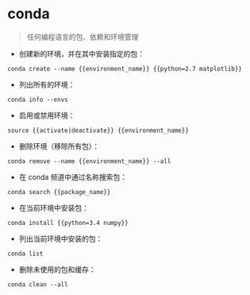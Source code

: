 # conda

> 任何编程语言的包、依赖和环境管理

- 创建新的环境，并在其中安装指定的包：

`conda create --name {{environment_name}} {{python=2.7 matplotlib}}`

- 列出所有的环境：

`conda info --envs`

- 启用或禁用环境：

`source {{activate|deactivate}} {{environment_name}}`

- 删除环境（移除所有包）：

`conda remove --name {{environment_name}} --all`

- 在 conda 频道中通过名称搜索包：

`conda search {{package_name}}`

- 在当前环境中安装包：

`conda install {{python=3.4 numpy}}`

- 列出当前环境中安装的包：

`conda list`

- 删除未使用的包和缓存：

`conda clean --all`

[#]: contributors: ([CNife]，[jim.大团结])